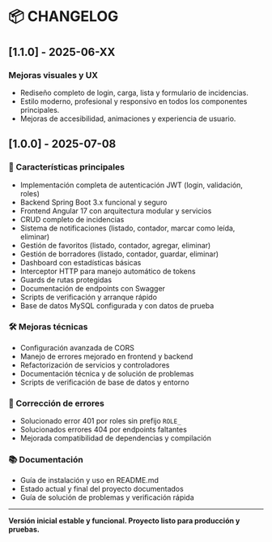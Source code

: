 # 📦 CHANGELOG

## [1.1.0] - 2025-06-XX
### Mejoras visuales y UX
- Rediseño completo de login, carga, lista y formulario de incidencias.
- Estilo moderno, profesional y responsivo en todos los componentes principales.
- Mejoras de accesibilidad, animaciones y experiencia de usuario.

## [1.0.0] - 2025-07-08

### 🚀 Características principales
- Implementación completa de autenticación JWT (login, validación, roles)
- Backend Spring Boot 3.x funcional y seguro
- Frontend Angular 17 con arquitectura modular y servicios
- CRUD completo de incidencias
- Sistema de notificaciones (listado, contador, marcar como leída, eliminar)
- Gestión de favoritos (listado, contador, agregar, eliminar)
- Gestión de borradores (listado, contador, guardar, eliminar)
- Dashboard con estadísticas básicas
- Interceptor HTTP para manejo automático de tokens
- Guards de rutas protegidas
- Documentación de endpoints con Swagger
- Scripts de verificación y arranque rápido
- Base de datos MySQL configurada y con datos de prueba

### 🛠️ Mejoras técnicas
- Configuración avanzada de CORS
- Manejo de errores mejorado en frontend y backend
- Refactorización de servicios y controladores
- Documentación técnica y de solución de problemas
- Scripts de verificación de base de datos y entorno

### 🐞 Corrección de errores
- Solucionado error 401 por roles sin prefijo `ROLE_`
- Solucionados errores 404 por endpoints faltantes
- Mejorada compatibilidad de dependencias y compilación

### 📚 Documentación
- Guía de instalación y uso en README.md
- Estado actual y final del proyecto documentados
- Guía de solución de problemas y verificación rápida

---

**Versión inicial estable y funcional. Proyecto listo para producción y pruebas.** 